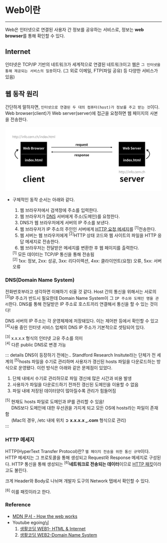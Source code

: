 # Web이란

---

Web은 인터넷으로 연결된 사용자 간 정보를 공유하는 서비스로, 정보는 **web browser**를 통해 확인할 수 있다.

## Internet

인터넷은 TCP/IP 기반의 네트워크가 세계적으로 연결된 네트워크이고 웹은 `그 인터넷을 통해 제공되는 서비스의 일종`이다. (그 외로 이메일, FTP(파일 공유) 등 다양한 서비스가 있음)

## 웹 동작 원리

간단하게 말하자면, `인터넷으로 연결된 두 대의 컴퓨터(host)가 정보를 주고 받는 것`이다. Web browser(client)가 Web server(server)에 접근을 요청하면 웹 페이지의 사본을 전송한다.

![client_server](./client_server.jpeg)

- 구체적인 동작 순서는 아래와 같다.

  1. 웹 브라우저에서 검색창에 주소를 입력한다.
  2. 웹 브라우저가 [DNS](#dns-domain-name-system) 서버에게 주소(도메인)를 요청한다.
  3. DNS가 웹 브라우저에게 서버의 IP 주소를 보낸다.
  4. 웹 브라우저가 IP 주소의 주인인 서버에게 [HTTP 요청 메세지](#http-메세지)를 <sup>[1]</sup>전송한다.
  5. 웹 서버는 웹 브라우저에게 <sup>[2]</sup>HTTP 상태 코드와 웹 사이트의 파일을 HTTP 응답 메세지로 전송한다.
  6. 웹 브라우저는 전달받은 메세지를 변환한 후 웹 페이지를 출력한다.

  <div class="footnote">
    <sup>[1]</sup> 모든 데이터는 TCP/IP 통신을 통해 전송됨<br>
    <sup>[2]</sup> 1xx: 정보, 2xx: 성공, 3xx: 리다이렉션, 4xx: 클라이언트(요청) 오류, 5xx: 서버 오류
  </div>

### DNS(Domain Name System)

전화번호부라고 생각하면 이해하기 쉬울 것 같다. Host 간의 통신을 위해서는 서로의 <sup>[3]</sup>IP 주소가 반드시 필요한데 Domain Name System이 그 `IP 주소와 도메인 명을 관리`한다. DNS를 통해 전달받은 IP 주소로 호스트끼리 연결해서 통신을 할 수 있는 것이다!

DNS 서버의 IP 주소는 각 운영체제에 저장돼있다. 이는 제어판 등에서 확인할 수 있고 <sup>[4]</sup>사용 중인 인터넷 서비스 업체의 DNS IP 주소가 기본적으로 셋팅되어 있다.

<div class="footnote">
    <sup>[3]</sup> x.x.x.x 형식의 인터넷 고유 주소를 의미<br>
    <sup>[4]</sup> 다른 public DNS로 변경 가능<br>
</div>

::: details DNS이 등장하기 전에는..
Standford Research Insitute라는 단체가 전 세계의 <sup>[5]</sup>hosts 파일을 수기로 관리하며 사용자가 갱신된 hosts 파일을 다운로드하는 방식으로 운영됐다. 이런 방식은 아래와 같은 문제점이 있었다.

1. 단체 내에서 수기로 관리하므로 파일 갱신에 많은 시간과 비용 발생
2. 사용자가 파일을 다운로드하기 전까진 갱신된 도메인을 이용할 수 없음
3. 파일 내에 저장된 데이터양이 많아질수록 관리가 힘들어짐

<div class="footnote">
    <sup>[5]</sup> 현재도 hosts 파일로 도메인과 IP를 관리할 수 있음!<br>
    &nbsp;&nbsp;&nbsp;&nbsp; DNS보다 도메인에 대한 우선권을 가지게 되고 모든 OS에 hosts라는 파일이 존재함<br>
    &nbsp;&nbsp;&nbsp;&nbsp; (Mac의 경우, /etc 내에 위치 ➲ <strong>x.x.x.x _.com</strong> 형식으로 관리)
</div>
   :::

### HTTP 메세지

HTTP(HyperText Transfer Protocol)란? `웹 페이지 전송을 위한 통신 규약`이다. HTTP 메세지는 그 프로토콜을 통해 생성되고 Request와 Response 메세지로 구성된다. HTTP 통신을 통해 생성되는 <sup>[6]</sup>**네트워크로 전송되는 데이터**이므로 <u>HTTP 패킷</u>이라고도 불린다.

크게 Header와 Body로 나뉘며 개발자 도구의 Network 탭에서 확인할 수 있다.

<div class="footnote">
    <sup>[6]</sup> 이를 패킷이라고 한다.
</div>

### Reference

- [MDN 문서 - How the web works](https://developer.mozilla.org/ko/docs/Learn/Getting_started_with_the_web/How_the_Web_works)
- Youtube egoing님
  1. [생활코딩 WEB1- HTML & Internet](https://youtu.be/tZooW6PritE)
  2. [생활코딩 WEB2-Domain Name System](https://youtu.be/zrqivQVj3JM)
